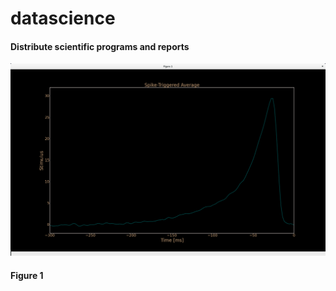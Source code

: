 # datascience
#### Distribute scientific programs and reports
![image](image/sta.png "figure 1")
#### Figure 1
